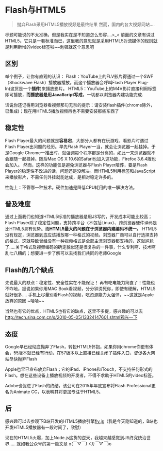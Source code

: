 # Flash与HTML5

>   抛弃Flash采用HTML5播放视频是最终结果
>   然而，国内的各大视频网站....

标题可能说的不太准确，但是我实在是不知道怎么形容....>_<
前面的文章有讲过HTML5，它只是一套标准而已，这里我的意思就是采用HTML5对流媒体的规则就是利用新增的video标签啦~~勉强就这个意思吧

## 区别

举个例子，让你有直观的认识：
Flash：YouTube上的FLV影片得通过一个SWF（Shockwave Flash）播放器播放，而这个播放器会呼叫Flash Player Plug-In(这货是一个**插件**)来播放影片。 
HTML5：YouTube上的M4V影片直接利用标签即可播放，**而播放器是用JavaScript写成**，一切都以浏览器内建功能完成.

话说你还记得用浏览器看视频那句无奈的提示：请安装flash插件(chrome除外，已集成)；现在用HTML5播放视频再也不需要安装那些东西了

## 稳定性

Flash Player最大的问题就是**容易宕**，大部分人都有在玩游戏、看影片时遇过Flash Player出问题的经历。早先Flash Player一当，就会让浏览器一起挂掉。于是Google Chrome一推出时，就强调每个程序都是分离的，如此一来浏览器就不会跟随一起挂掉。随后Mac OS X 10.6的Safari也加入这功能，Firefox 3.6.4版也会加入。 
然而，这样的功能仅是避免浏览器与Flash Player陪葬，要是Flash Player的稳定性不改进的话，问题还是没解决。而HTML5利用标签和JavaScript来播放影片，不需任何外挂就能达成，是相对稳定许多的。

性能上：不管哪一种技术，硬件加速是降低CPU耗用的唯一解决方法。 

## 普及难度

通过上面我们也知道HTML5标准的播放器是用JS写的，开发成本可能比较高；Flash Player除了稳定性问题，支持跨平台（不包括Linux）、跨浏览器硬件译码是比HTML5具有优势。**而HTML5最大的问题在于浏览器内建编码不统一。**
HTML5没有规定，浏览器到底应该播放哪一种格式的视频。浏览器厂商可以自行选择支持的格式，这就导致曾经没有一种视频格式是全部主流浏览器都支持的，这就尴尬了.....关于格式及视频编码的确定貌似还是很复杂的一件事，什么专利啊、技术啊乱七八糟的；想要进一步了解可以去找我们共同的老师Google

## Flash的几个缺点

先说最大的缺点：稳定性、安全性实在不能保证！
再有吃电能力简直了！性能也不咋地，据说如果你用MAC Book看视频，分分钟烫死你，即使有硬解，HTML5就好很多....
手机上尽量别看Flash的视频，吃资源能力太强悍，~~这就是Apple放弃的原因 ~哈哈~~

当然也有它的优点，HTML5也有它的缺点，这里不多提，感兴趣的可以去
http://tech.sina.com.cn/s/2010-05-05/13324147601.shtml观光一下

## 态度

Google早已经彻底抛弃了Flash，转投HTML5怀抱，如果你用chrome你更有体会，55版本就已经有行动，在57版本以上直接已经关闭了插件入口，督促各大网站尽快抛弃Flash

Apple也早已宣布放弃Flash；它的iPad、iPhone和iTouch，不支持任何形式的Flash。想在这些设备上播放视频的开发者，不得不求助于HTML5的video标签。

Adobe也促进了Flash的终结，该公司在2015年年底宣布将Flash Professional更名为Animate CC，以表明其将更加专注于HTML5。

## 后

感兴趣可以去参观下B站开发的HTML5播放引擎[flv.js](https://github.com/Bilibili/flv.js)（我是今天刚知道的，B站也开发HTML5播放器有一段时间了，欣慰）

现在的HTML5火爆，加上Node.js这货的逆天，我越来越感觉到JS终究统治世界.....
就如我公众号的第一篇文章 o(￣▽￣*)ゞ))￣▽￣*)o